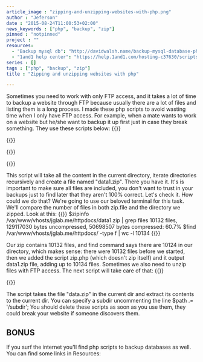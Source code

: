 ```yaml
---
article_image : "zipping-and-unzipping-websites-with-php.png"
author : "Jeferson"
date : "2015-08-24T11:00:53+02:00"
news_keywords : ["php", "backup", "zip"]
pinned : "notpinned"
project : ""
resources:
  - "Backup mysql db": "http://davidwalsh.name/backup-mysql-database-php"
  - "1and1 help center": "https://help.1and1.com/hosting-c37630/scripts-and-programming-languages-c85099/php-c37728/importing-and-exporting-mysql-databases-using-php-a595887.html"
series : []
tags : ["php", "backup", "zip"]
title : "Zipping and unzipping websites with php"

---
```

Sometimes you need to work with only FTP access, and it takes a lot of time to backup a website through FTP because usually there are a lot of files and listing them is a long process. I made these php scripts to avoid wasting time when I only have FTP access. For example, when a mate wants to work on a website but he/she want to backup it up first just in case they break something. They use these scripts below:
{{<highlight php>}}
<?php
$zip = new ZipArchive();

if (!$zip-&gt;open("data1.zip", ZIPARCHIVE::CREATE)) {
	die ("&lt;p class='error'&gt;Couldn't create the file&lt;/p&gt;");
}

$iterator = new RecursiveIteratorIterator(new RecursiveDirectoryIterator("."));

$path_parts = pathinfo(__FILE__);
$script_path = $path_parts['dirname'] . '/'. $path_parts['basename'];
foreach ($iterator as $key=&gt;$value) {
	if(is_file($key) &amp;&amp; realpath($key) != $script_path){ // don't include this file
		$zip-&gt;addFile($key, $key) or die ("&lt;p class='error'&gt;ERROR: Couldn't add file: $key&lt;/p&gt;");
		echo $key . '&lt;br&gt;';
	}
}

$zip-&gt;close() or die ("&lt;p class='error'&gt;ERROR: Couldn't save the file&lt;/p&gt;");

echo "&lt;h1&gt;OK.&lt;/h1&gt;";
?>
{{</highlight>}}

{{<highlight html>}}
<style>
	h1{
		position: absolute;
		top: 0;
		right: 100px;
		font-size: 100px;
		color: #148BA5;
	}

	.error{
		color: red;
	}
</style>
{{</highlight>}}


This script will take all the content in the current directory, iterate directories recursively and create a file named "data1.zip". There you have it. It's is important to make sure all files are included, you don't want to trust in your backups just to find later that they aren't 100% correct. Let's check it. How could we do that? We're going to use our beloved terminal for this task. We'll compare the number of files in both zip.file and the directory we zipped.
Look at this:
{{<highlight sh>}}
$zipinfo /var/www/vhosts/jglab.me/httpdocs/data1.zip | grep files
10132 files, 129117030 bytes uncompressed, 50698507 bytes compressed:  60.7%
$find /var/www/vhosts/jglab.me/httpdocs/ -type f | wc -l
10134
{{</highlight>}}

Our zip contains 10132 files, and find command says there are 10124 in our directory, which makes sense: there were 10132 files before we started, then we added the script zip.php (which doesn't zip itself) and it output data1.zip file, adding up to 10134 files.
Sometimes we also need to unzip files with FTP access. The next script will take care of that:
{{<highlight php>}}
<?php
$file = 'data.zip';

$path = pathinfo(realpath($file), PATHINFO_DIRNAME);

//$path .= '/subdir';

if(!file_exists($path)){
	mkdir($path, 0755, true);
}

$zip = new ZipArchive;
$res = $zip-&gt;open($file);
if ($res === TRUE) {
  // extract it to the path we determined above
  $zip-&gt;extractTo($path);
  $zip-&gt;close();
  echo "$file extracted to $path";
} else {
  echo "Couldn't open $file";
}
?>
{{</highlight>}}

The script takes the file "data.zip" in the current dir and extract its contents to the current dir. You can specify a subdir uncommenting the line $path .= '/subdir';
You should delete these scripts as soon as you use them, they could break your website if someone discovers them.
## BONUS
If you surf the internet you'll find php scripts to backup databases as well. You can find some links in Resources:
